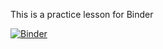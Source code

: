 This is a practice lesson for Binder

[![Binder](https://mybinder.org/badge_logo.svg)](https://mybinder.org/v2/gh/leo976f/conda/master)

